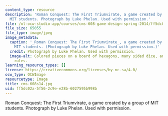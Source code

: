 ```yaml
---
content_type: resource
description: 'Roman Conquest: The First Triumvirate, a game created by a group of
  MIT students. Photograph by Luke Phelan. Used with permission.'
file: /ol-ocw-studio-app/courses/cms-608-game-design-spring-2014/ff5dc02a5f562c9ee28b6027595b998b_cms-608s14.jpg
file_size: 65055
file_type: image/jpeg
image_metadata:
  caption: '_Roman Conquest: The First Triumvirate_, a game created by a group of
    MIT students. (Photograph by Luke Phelan. Used with permission.)'
  credit: Photograph by Luke Phelan. Used with permission.
  image-alt: Colored pieces on a board of hexagons, many sided dice, and a sheet of
    rules.
learning_resource_types: []
license: https://creativecommons.org/licenses/by-nc-sa/4.0/
ocw_type: OCWImage
resourcetype: Image
title: cms-608s14.jpg
uid: ff5dc02a-5f56-2c9e-e28b-6027595b998b
---
```

Roman Conquest: The First Triumvirate, a game created by a group of MIT students. Photograph by Luke Phelan. Used with permission.